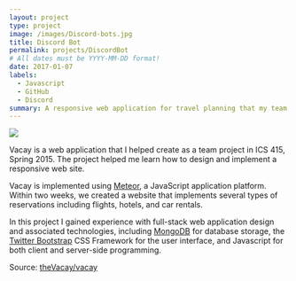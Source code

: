 ```yaml
---
layout: project
type: project
image: /images/Discord-bots.jpg
title: Discord Bot
permalink: projects/DiscordBot
# All dates must be YYYY-MM-DD format!
date: 2017-01-07
labels:
  - Javascript
  - GitHub
  - Discord
summary: A responsive web application for travel planning that my team developed in ICS 415.
---
```


<img class="ui medium right floated rounded image" src="https://omgeeky.com/wp-content/uploads/2020/02/How-To-Add-Bots-To-Discord.png">

Vacay is a web application that I helped create as a team project in ICS 415, Spring 2015. The project helped me learn how to design and implement a responsive web site.

Vacay is implemented using [Meteor](http://meteor.com), a JavaScript application platform. Within two weeks, we created a website that implements several types of reservations including flights, hotels, and car rentals.

In this project I gained experience with full-stack web application design and associated technologies, including [MongoDB](http://mongodb.com) for database storage, the [Twitter Bootstrap](http://getbootstrap.com/) CSS Framework for the user interface, and Javascript for both client and server-side programming. 
 
Source: <a href="https://github.com/theVacay/vacay"><i class="large github icon"></i>theVacay/vacay</a>
